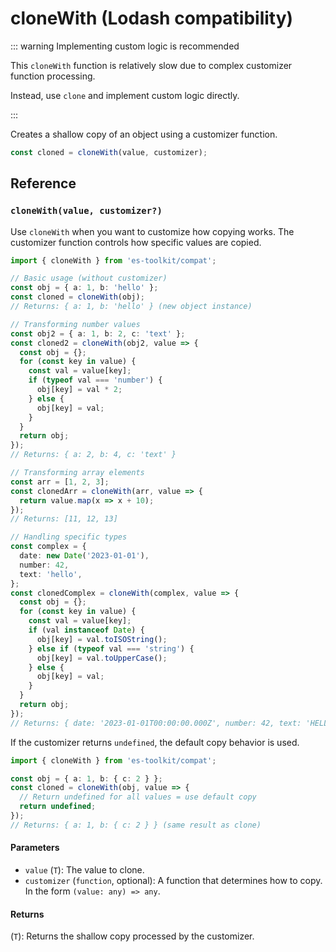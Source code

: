 # cloneWith (Lodash compatibility)

::: warning Implementing custom logic is recommended

This `cloneWith` function is relatively slow due to complex customizer function processing.

Instead, use `clone` and implement custom logic directly.

:::

Creates a shallow copy of an object using a customizer function.

```typescript
const cloned = cloneWith(value, customizer);
```

## Reference

### `cloneWith(value, customizer?)`

Use `cloneWith` when you want to customize how copying works. The customizer function controls how specific values are copied.

```typescript
import { cloneWith } from 'es-toolkit/compat';

// Basic usage (without customizer)
const obj = { a: 1, b: 'hello' };
const cloned = cloneWith(obj);
// Returns: { a: 1, b: 'hello' } (new object instance)

// Transforming number values
const obj2 = { a: 1, b: 2, c: 'text' };
const cloned2 = cloneWith(obj2, value => {
  const obj = {};
  for (const key in value) {
    const val = value[key];
    if (typeof val === 'number') {
      obj[key] = val * 2;
    } else {
      obj[key] = val;
    }
  }
  return obj;
});
// Returns: { a: 2, b: 4, c: 'text' }

// Transforming array elements
const arr = [1, 2, 3];
const clonedArr = cloneWith(arr, value => {
  return value.map(x => x + 10);
});
// Returns: [11, 12, 13]

// Handling specific types
const complex = {
  date: new Date('2023-01-01'),
  number: 42,
  text: 'hello',
};
const clonedComplex = cloneWith(complex, value => {
  const obj = {};
  for (const key in value) {
    const val = value[key];
    if (val instanceof Date) {
      obj[key] = val.toISOString();
    } else if (typeof val === 'string') {
      obj[key] = val.toUpperCase();
    } else {
      obj[key] = val;
    }
  }
  return obj;
});
// Returns: { date: '2023-01-01T00:00:00.000Z', number: 42, text: 'HELLO' }
```

If the customizer returns `undefined`, the default copy behavior is used.

```typescript
import { cloneWith } from 'es-toolkit/compat';

const obj = { a: 1, b: { c: 2 } };
const cloned = cloneWith(obj, value => {
  // Return undefined for all values = use default copy
  return undefined;
});
// Returns: { a: 1, b: { c: 2 } } (same result as clone)
```

#### Parameters

- `value` (`T`): The value to clone.
- `customizer` (`function`, optional): A function that determines how to copy. In the form `(value: any) => any`.

#### Returns

(`T`): Returns the shallow copy processed by the customizer.
